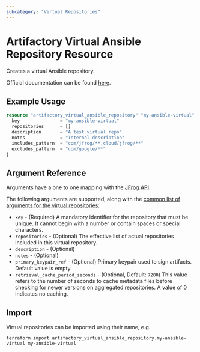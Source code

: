 ```yaml
---
subcategory: "Virtual Repositories"
---
```

# Artifactory Virtual Ansible Repository Resource

Creates a virtual Ansible repository.

Official documentation can be found [here](https://jfrog.com/help/r/jfrog-artifactory-documentation/create-virtual-ansible-repositories).

## Example Usage

```terraform
resource "artifactory_virtual_ansible_repository" "my-ansible-virtual" {
  key               = "my-ansible-virtual"
  repositories      = []
  description       = "A test virtual repo"
  notes             = "Internal description"
  includes_pattern  = "com/jfrog/**,cloud/jfrog/**"
  excludes_pattern  = "com/google/**"
}
```

## Argument Reference

Arguments have a one to one mapping with the [JFrog API](https://www.jfrog.com/confluence/display/RTF/Repository+Configuration+JSON).

The following arguments are supported, along with the [common list of arguments for the virtual repositories](virtual.md):

* `key` - (Required) A mandatory identifier for the repository that must be unique. It cannot begin with a number or
  contain spaces or special characters.
* `repositories` - (Optional) The effective list of actual repositories included in this virtual repository.
* `description` - (Optional)
* `notes` - (Optional)
* `primary_keypair_ref` - (Optional) Primary keypair used to sign artifacts. Default value is empty.
* `retrieval_cache_period_seconds` - (Optional, Default: `7200`) This value refers to the number of seconds to cache metadata files before checking for newer versions on aggregated repositories. A value of 0 indicates no caching.

## Import

Virtual repositories can be imported using their name, e.g.
```shell
terraform import artifactory_virtual_ansible_repository.my-ansible-virtual my-ansible-virtual
```
